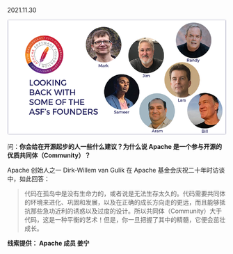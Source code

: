 
2021.11.30 

![](../images/e8c7f1d8-1245-494c-b015-35d15bb1988c.png)

问：**你会给在开源起步的人一些什么建议？为什么说 Apache 是一个参与开源的优质共同体（Community）？**

Apache 创始人之一 Dirk-Willem van Gulik 在 Apache 基金会庆祝二十年时访谈中，如此回答：

> 代码在孤岛中是没有生命力的，或者说是无法生存太久的。代码需要共同体的环境来进化、巩固和发展，以及在正确的成长方向走的更远，而且能够抵抗那些急功近利的诱惑以及过度的设计。所以共同体（Community）大于代码，这是一种平衡的艺术！但是，你一旦把握了其中的精髓，它便会茁壮成长。

**线索提供： Apache 成员 姜宁**
